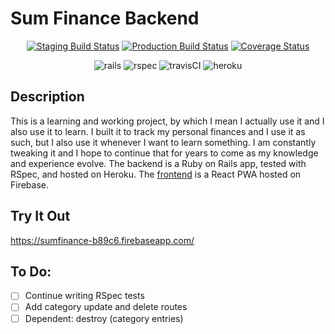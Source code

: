 
# Sum Finance Backend
<p align="center">
  <a href="https://travis-ci.org/travisdock/sum-backend.svg?branch=staging"><img src="https://img.shields.io/travis/travisdock/sum-backend/production.svg?style=plastic&label=Staging+Build" alt="Staging Build Status"></a>
  <a href="https://travis-ci.org/travisdock/sum-backend.svg?branch=production"><img src="https://img.shields.io/travis/travisdock/sum-backend/production.svg?style=plastic&label=Production+Build" alt="Production Build Status"></a>
  <a href='https://coveralls.io/github/travisdock/sum-backend?branch=production'><img src='https://coveralls.io/repos/github/travisdock/sum-backend/badge.svg?branch=production' alt='Coverage Status' /></a>

</p>

<p align="center">
<img src="https://user-images.githubusercontent.com/36681963/46639201-cba21300-cb32-11e8-9db8-27cabb7ed5f0.jpg" alt="rails" title="Built with Ruby on Rails">
<img src="https://user-images.githubusercontent.com/36681963/46639336-5e42b200-cb33-11e8-87df-2b30f6c3deb1.jpg" alt="rspec" title="Tested with RSpec">
<img src="https://user-images.githubusercontent.com/36681963/46639150-84b41d80-cb32-11e8-88c5-a7903ffad743.jpg" alt="travisCI" title="Continuous Integration with Travis CI">
<img src="https://user-images.githubusercontent.com/36681963/46583393-29940500-ca24-11e8-948b-9fd2591490de.jpg" alt="heroku" title="Deployed on Heroku">
</p>

## Description
This is a learning and working project, by which I mean I actually use it and I also use it to learn. I built it to track my personal finances and I use it as such, but I also use it whenever I want to learn something.  I am constantly tweaking it and I hope to continue that for years to come as my knowledge and experience evolve. The backend is a Ruby on Rails app, tested with RSpec, and hosted on Heroku.
The [frontend](https://github.com/travisdock/sum-frontend) is a React PWA hosted on Firebase.

## Try It Out
https://sumfinance-b89c6.firebaseapp.com/

## To Do:
- [ ] Continue writing RSpec tests
- [ ] Add category update and delete routes
- [ ] Dependent: destroy (category entries)
